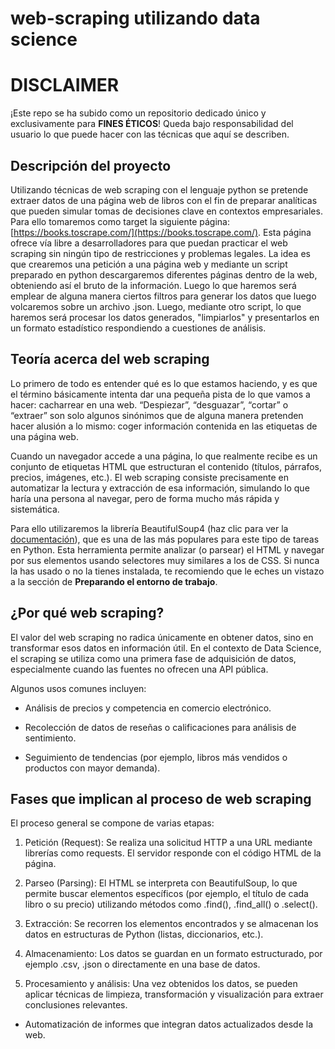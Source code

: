 # web-scraping utilizando data science
# DISCLAIMER
¡Este repo se ha subido como un repositorio dedicado único y exclusivamente para **FINES ÉTICOS**! Queda bajo responsabilidad del usuario lo que puede hacer con las técnicas que aquí se describen. 
## Descripción del proyecto
Utilizando técnicas de web scraping con el lenguaje python se pretende extraer datos de una página web de libros con el fin de preparar analíticas que pueden simular tomas de decisiones clave en contextos empresariales. Para ello tomaremos como target la siguiente página: [https://books.toscrape.com/](https://books.toscrape.com/). Esta página ofrece vía libre a desarrolladores para que puedan practicar el web scraping sin ningún tipo de restricciones y problemas legales. La idea es que crearemos una petición a una página web y mediante un script preparado en python descargaremos diferentes páginas dentro de la web, obteniendo así el bruto de la información. Luego lo que haremos será emplear de alguna manera ciertos filtros para generar los datos que luego volcaremos sobre un archivo .json. Luego, mediante otro script, lo que haremos será procesar los datos generados, "limpiarlos" y presentarlos en un formato estadístico respondiendo a cuestiones de análisis. 


## Teoría acerca del web scraping
Lo primero de todo es entender qué es lo que estamos haciendo, y es que el término básicamente intenta dar una pequeña pista de lo que vamos a hacer: cacharrear en una web. “Despiezar”, “desguazar”, “cortar” o “extraer” son solo algunos sinónimos que de alguna manera pretenden hacer alusión a lo mismo: coger información contenida en las etiquetas de una página web.

Cuando un navegador accede a una página, lo que realmente recibe es un conjunto de etiquetas HTML que estructuran el contenido (títulos, párrafos, precios, imágenes, etc.). El web scraping consiste precisamente en automatizar la lectura y extracción de esa información, simulando lo que haría una persona al navegar, pero de forma mucho más rápida y sistemática.

Para ello utilizaremos la librería BeautifulSoup4 (haz clic para ver la [documentación](https://pypi.org/project/beautifulsoup4/)), que es una de las más populares para este tipo de tareas en Python.
Esta herramienta permite analizar (o parsear) el HTML y navegar por sus elementos usando selectores muy similares a los de CSS.
Si nunca la has usado o no la tienes instalada, te recomiendo que le eches un vistazo a la sección de **Preparando el entorno de trabajo**.

## ¿Por qué web scraping?

El valor del web scraping no radica únicamente en obtener datos, sino en transformar esos datos en información útil. En el contexto de Data Science, el scraping se utiliza como una primera fase de adquisición de datos, especialmente cuando las fuentes no ofrecen una API pública.

Algunos usos comunes incluyen:

* Análisis de precios y competencia en comercio electrónico.
  
* Recolección de datos de reseñas o calificaciones para análisis de sentimiento.

* Seguimiento de tendencias (por ejemplo, libros más vendidos o productos con mayor demanda).


## Fases que implican al proceso de web scraping

El proceso general se compone de varias etapas:

1. Petición (Request):
Se realiza una solicitud HTTP a una URL mediante librerías como requests. El servidor responde con el código HTML de la página.

2. Parseo (Parsing):
El HTML se interpreta con BeautifulSoup, lo que permite buscar elementos específicos (por ejemplo, el título de cada libro o su precio) utilizando métodos como .find(), .find_all() o .select().

3. Extracción:
Se recorren los elementos encontrados y se almacenan los datos en estructuras de Python (listas, diccionarios, etc.).

4. Almacenamiento:
Los datos se guardan en un formato estructurado, por ejemplo .csv, .json o directamente en una base de datos.

5. Procesamiento y análisis:
Una vez obtenidos los datos, se pueden aplicar técnicas de limpieza, transformación y visualización para extraer conclusiones relevantes.

* Automatización de informes que integran datos actualizados desde la web.

